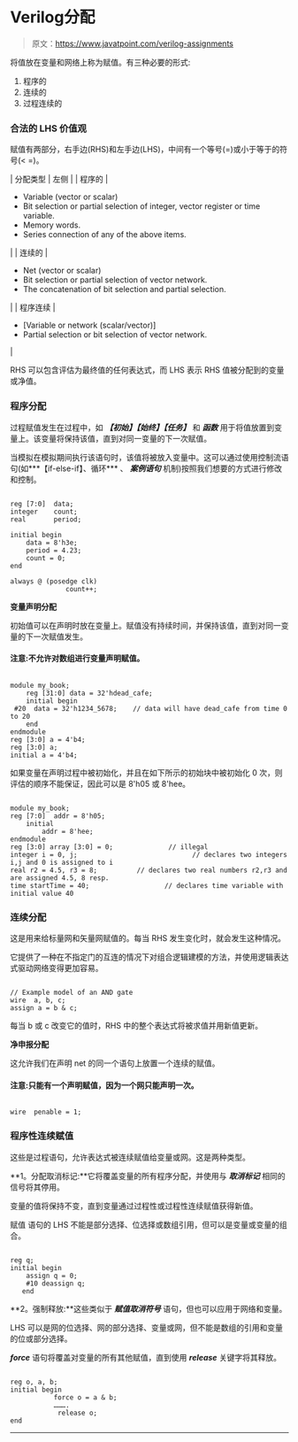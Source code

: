 # Verilog分配

> 原文：<https://www.javatpoint.com/verilog-assignments>

将值放在变量和网络上称为赋值。有三种必要的形式:

1.  程序的
2.  连续的
3.  过程连续的

### 合法的 LHS 价值观

赋值有两部分，右手边(RHS)和左手边(LHS)，中间有一个等号(=)或小于等于的符号(< =)。

| 分配类型 | 左侧 |
| 程序的 | 

*   Variable (vector or scalar)
*   Bit selection or partial selection of integer, vector register or time variable.
*   Memory words.
*   Series connection of any of the above items.

 |
| 连续的 | 

*   Net (vector or scalar)
*   Bit selection or partial selection of vector network.
*   The concatenation of bit selection and partial selection.

 |
| 程序连续 | 

*   [Variable or network (scalar/vector)]
*   Partial selection or bit selection of vector network.

 |

RHS 可以包含评估为最终值的任何表达式，而 LHS 表示 RHS 值被分配到的变量或净值。

### 程序分配

过程赋值发生在过程中，如 ***【初始】【始终】【任务】*** 和 ***函数*** 用于将值放置到变量上。该变量将保持该值，直到对同一变量的下一次赋值。

当模拟在模拟期间执行该语句时，该值将被放入变量中。这可以通过使用控制流语句(如***【if-else-if】、循环*** 、 ***案例语句*** 机制)按照我们想要的方式进行修改和控制。

```

reg [7:0]  data;
integer    count;
real       period;

initial begin
	data = 8'h3e;
	period = 4.23;
	count = 0;
end

always @ (posedge clk)
              count++;

```

**变量声明分配**

初始值可以在声明时放在变量上。赋值没有持续时间，并保持该值，直到对同一变量的下一次赋值发生。

#### 注意:不允许对数组进行变量声明赋值。

```

module my_book;
	reg [31:0] data = 32'hdead_cafe;
	initial begin
 #20  data = 32'h1234_5678;    // data will have dead_cafe from time 0 to 20 
	end
endmodule
reg [3:0] a = 4'b4;
reg [3:0] a;
initial a = 4'b4;

```

如果变量在声明过程中被初始化，并且在如下所示的初始块中被初始化 0 次，则评估的顺序不能保证，因此可以是 8'h05 或 8'hee。

```

module my_book;
reg [7:0]  addr = 8'h05;
	initial
		addr = 8'hee;
endmodule
reg [3:0] array [3:0] = 0;              // illegal
integer i = 0, j;                             // declares two integers i,j and 0 is assigned to i
real r2 = 4.5, r3 = 8;          // declares two real numbers r2,r3 and are assigned 4.5, 8 resp.
time startTime = 40;                   // declares time variable with initial value 40

```

### 连续分配

这是用来给标量网和矢量网赋值的。每当 RHS 发生变化时，就会发生这种情况。

它提供了一种在不指定门的互连的情况下对组合逻辑建模的方法，并使用逻辑表达式驱动网络变得更加容易。

```

// Example model of an AND gate
wire  a, b, c;
assign a = b & c;

```

每当 b 或 c 改变它的值时，RHS 中的整个表达式将被求值并用新值更新。

**净申报分配**

这允许我们在声明 net 的同一个语句上放置一个连续的赋值。

#### 注意:只能有一个声明赋值，因为一个网只能声明一次。

```

wire  penable = 1;

```

### 程序性连续赋值

这些是过程语句，允许表达式被连续赋值给变量或网。这是两种类型。

**1。分配取消标记:**它将覆盖变量的所有程序分配，并使用与 ***取消标记*** 相同的信号将其停用。

变量的值将保持不变，直到变量通过过程性或过程性连续赋值获得新值。

赋值 语句的 LHS 不能是部分选择、位选择或数组引用，但可以是变量或变量的组合。

```

reg q;
initial begin
    assign q = 0;
    #10 deassign q;
   end

```

**2。强制释放:**这些类似于 ***赋值取消符号*** 语句，但也可以应用于网络和变量。

LHS 可以是网的位选择、网的部分选择、变量或网，但不能是数组的引用和变量的位或部分选择。

***force*** 语句将覆盖对变量的所有其他赋值，直到使用 ***release*** 关键字将其释放。

```

reg o, a, b;
initial begin
           force o = a & b;
           ……….
            release o;
end

```

* * *